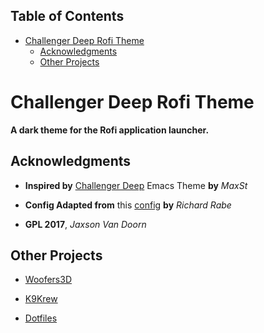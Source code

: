 <div id="table-of-contents">
<h2>Table of Contents</h2>
<div id="text-table-of-contents">
<ul>
<li><a href="#sec-1">Challenger Deep Rofi Theme</a>
<ul>
<li><a href="#sec-1-1">Acknowledgments</a></li>
<li><a href="#sec-1-2">Other Projects</a></li>
</ul>
</li>
</ul>
</div>
</div>


# Challenger Deep Rofi Theme<a id="sec-1" name="sec-1"></a>

**A dark theme for the Rofi application launcher.**

## Acknowledgments<a id="sec-1-1" name="sec-1-1"></a>

-   **Inspired by** [Challenger Deep](https://github.com/MaxSt/challenger-deep) Emacs Theme **by** *MaxSt*

-   **Config Adapted from** this [config](https://github.com/ganifladi/linux/blob/master/config/rofi/config) **by** *Richard Rabe*

-   **GPL 2017**, *Jaxson Van Doorn*

## Other Projects<a id="sec-1-2" name="sec-1-2"></a>

-   [Woofers3D](https://github.com/woofers/woofers3d)

-   [K9Krew](https://github.com/woofers/k9-krew)

-   [Dotfiles](https://github.com/woofers/dotfiles)
